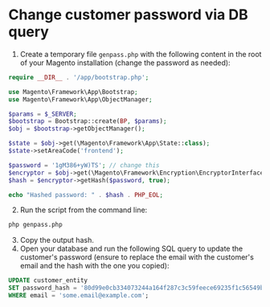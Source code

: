 # Change customer password via DB query

1. Create a temporary file `genpass.php` with the following content in the root of your Magento installation (change the password as needed):

```php
require __DIR__ . '/app/bootstrap.php';

use Magento\Framework\App\Bootstrap;
use Magento\Framework\App\ObjectManager;

$params = $_SERVER;
$bootstrap = Bootstrap::create(BP, $params);
$obj = $bootstrap->getObjectManager();

$state = $obj->get(\Magento\Framework\App\State::class);
$state->setAreaCode('frontend');

$password = '1gM386+yW)TS'; // change this
$encryptor = $obj->get(\Magento\Framework\Encryption\EncryptorInterface::class);
$hash = $encryptor->getHash($password, true);

echo "Hashed password: " . $hash . PHP_EOL;
```

2. Run the script from the command line:

```bash
php genpass.php
````

3. Copy the output hash.
4. Open your database and run the following SQL query to update the customer's password (ensure to replace the email with the customer's email and the hash with the one you copied):

```sql
UPDATE customer_entity
SET password_hash = '80d99e0cb334073244a164f287c3c59feece69235f1c56549bef80298aa9acf1:nWyc8i6yUCw98AxRB3Kw1HW7gLA1qeCD:3_32_2_67108864'
WHERE email = 'some.email@example.com';
```
